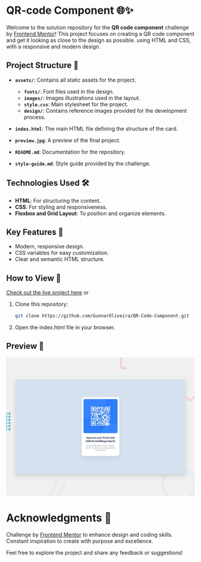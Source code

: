 # QR-code Component 🌐✨

Welcome to the solution repository for the **QR code component** challenge by [Frontend Mentor](https://www.frontendmentor.io/challenges/qr-code-component-iux_sIO_H)! This project focuses on creating a QR code component and get it looking as close to the design as possible. using HTML and CSS, with a responsive and modern design.

## Project Structure 📂

- **`assets/`**: Contains all static assets for the project.

  - **`fonts/`**: Font files used in the design.
  - **`images/`**: Images illustrations used in the layout.
  - **`style.css`**: Main stylesheet for the project.
  - **`design/`**: Contains reference images provided for the development process.

- **`index.html`**: The main HTML file defining the structure of the card.
- **`preview.jpg`**: A preview of the final project.
- **`README.md`**: Documentation for the repository.
- **`style-guide.md`**: Style guide provided by the challenge.

## Technologies Used 🛠️

- **HTML**: For structuring the content.
- **CSS**: For styling and responsiveness.
- **Flexbox and Grid Layout**: To position and organize elements.

## Key Features 🌟

- Modern, responsive design.
- CSS variables for easy customization.
- Clear and semantic HTML structure.

## How to View 🚀

[Check out the live project here](https://gunnaroliveira.github.io/QR-Code-Component/) or

1. Clone this repository:

   ```bash
   git clone https://github.com/GunnarOliveira/QR-Code-Component.git

   ```

2. Open the index.html file in your browser.

## Preview 👀

![Design preview for the Blog preview card coding challenge](./preview.jpg)

# Acknowledgments 🙏

Challenge by [Frontend Mentor](https://www.frontendmentor.io/challenges/qr-code-component-iux_sIO_H) to enhance design and coding skills.  
Constant inspiration to create with purpose and excellence.

Feel free to explore the project and share any feedback or suggestions!
